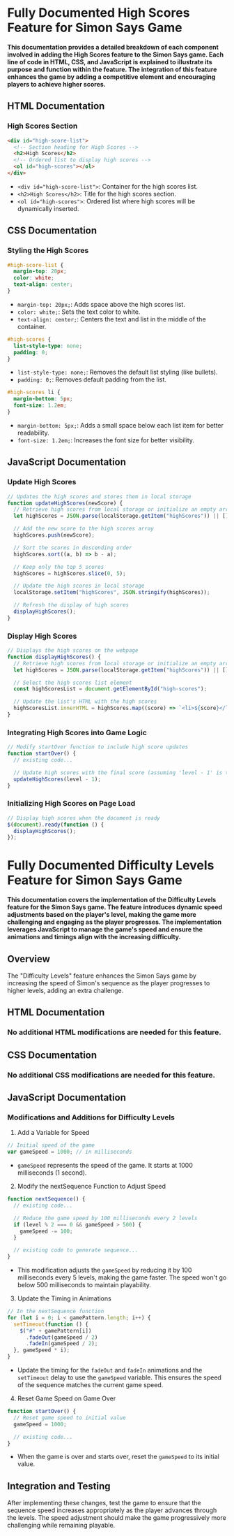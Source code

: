 # Fully Documented High Scores Feature for Simon Says Game

**This documentation provides a detailed breakdown of each component involved in adding the High Scores feature to the Simon Says game. Each line of code in HTML, CSS, and JavaScript is explained to illustrate its purpose and function within the feature. The integration of this feature enhances the game by adding a competitive element and encouraging players to achieve higher scores.**

## HTML Documentation

### High Scores Section

```HTML
<div id="high-score-list">
  <!-- Section heading for High Scores -->
  <h2>High Scores</h2>
  <!-- Ordered list to display high scores -->
  <ol id="high-scores"></ol>
</div>
```

- `<div id="high-score-list">`: Container for the high scores list.
- `<h2>High Scores</h2>`: Title for the high scores section.
- `<ol id="high-scores">`: Ordered list where high scores will be dynamically inserted.

## CSS Documentation

### Styling the High Scores

```CSS
#high-score-list {
  margin-top: 20px;
  color: white;
  text-align: center;
}
```

- `margin-top: 20px;`: Adds space above the high scores list.
- `color: white;`: Sets the text color to white.
- `text-align: center;`: Centers the text and list in the middle of the container.

```CSS
#high-scores {
  list-style-type: none;
  padding: 0;
}
```

- `list-style-type: none;`: Removes the default list styling (like bullets).
- `padding: 0;`: Removes default padding from the list.

```CSS
#high-scores li {
  margin-bottom: 5px;
  font-size: 1.2em;
}
```

- `margin-bottom: 5px;`: Adds a small space below each list item for better readability.
- `font-size: 1.2em;`: Increases the font size for better visibility.

## JavaScript Documentation

### Update High Scores

```javascript
// Updates the high scores and stores them in local storage
function updateHighScores(newScore) {
  // Retrieve high scores from local storage or initialize an empty array
  let highScores = JSON.parse(localStorage.getItem("highScores")) || [];

  // Add the new score to the high scores array
  highScores.push(newScore);

  // Sort the scores in descending order
  highScores.sort((a, b) => b - a);

  // Keep only the top 5 scores
  highScores = highScores.slice(0, 5);

  // Update the high scores in local storage
  localStorage.setItem("highScores", JSON.stringify(highScores));

  // Refresh the display of high scores
  displayHighScores();
}
```

### Display High Scores

```javascript
// Displays the high scores on the webpage
function displayHighScores() {
  // Retrieve high scores from local storage or initialize an empty array
  let highScores = JSON.parse(localStorage.getItem("highScores")) || [];

  // Select the high scores list element
  const highScoresList = document.getElementById("high-scores");

  // Update the list's HTML with the high scores
  highScoresList.innerHTML = highScores.map((score) => `<li>${score}</li>`).join("");
}
```

### Integrating High Scores into Game Logic

```javascript
// Modify startOver function to include high score updates
function startOver() {
  // existing code...

  // Update high scores with the final score (assuming 'level - 1' is the score)
  updateHighScores(level - 1);
}
```

### Initializing High Scores on Page Load

```javascript
// Display high scores when the document is ready
$(document).ready(function () {
  displayHighScores();
});
```

##

# Fully Documented Difficulty Levels Feature for Simon Says Game

**This documentation covers the implementation of the Difficulty Levels feature for the Simon Says game. The feature introduces dynamic speed adjustments based on the player's level, making the game more challenging and engaging as the player progresses. The implementation leverages JavaScript to manage the game's speed and ensure the animations and timings align with the increasing difficulty.**

## Overview

The "Difficulty Levels" feature enhances the Simon Says game by increasing the speed of Simon's sequence as the player progresses to higher levels, adding an extra challenge.

## HTML Documentation

### No additional HTML modifications are needed for this feature.

## CSS Documentation

### No additional CSS modifications are needed for this feature.

## JavaScript Documentation

### Modifications and Additions for Difficulty Levels

1. Add a Variable for Speed

```javascript
// Initial speed of the game
var gameSpeed = 1000; // in milliseconds
```

- `gameSpeed` represents the speed of the game. It starts at 1000 milliseconds (1 second).

2. Modify the nextSequence Function to Adjust Speed

```javascript
function nextSequence() {
  // existing code...

  // Reduce the game speed by 100 milliseconds every 2 levels
  if (level % 2 === 0 && gameSpeed > 500) {
    gameSpeed -= 100;
  }

  // existing code to generate sequence...
}
```

- This modification adjusts the `gameSpeed` by reducing it by 100 milliseconds every 5 levels, making the game faster. The speed won't go below 500 milliseconds to maintain playability.

3. Update the Timing in Animations

```javascript
// In the nextSequence function
for (let i = 0; i < gamePattern.length; i++) {
  setTimeout(function () {
    $("#" + gamePattern[i])
      .fadeOut(gameSpeed / 2)
      .fadeIn(gameSpeed / 2);
  }, gameSpeed * i);
}
```

- Update the timing for the `fadeOut` and `fadeIn` animations and the `setTimeout` delay to use the `gameSpeed` variable. This ensures the speed of the sequence matches the current game speed.

4. Reset Game Speed on Game Over

```javascript
function startOver() {
  // Reset game speed to initial value
  gameSpeed = 1000;

  // existing code...
}
```

- When the game is over and starts over, reset the `gameSpeed` to its initial value.

## Integration and Testing

After implementing these changes, test the game to ensure that the sequence speed increases appropriately as the player advances through the levels. The speed adjustment should make the game progressively more challenging while remaining playable.
